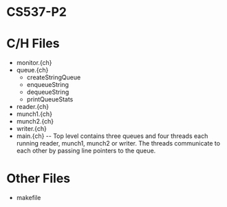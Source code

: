 # CS537-P2

# C/H Files
- monitor.{ch}
- queue.{ch}
  - createStringQueue
  - enqueueString
  - dequeueString
  - printQueueStats
- reader.{ch}
- munch1.{ch}
- munch2.{ch}
- writer.{ch}
- main.{ch}
-- Top level contains three queues and four threads each running reader, munch1, munch2 or writer. The threads communicate to each other by passing line pointers to the queue.
# Other Files
- makefile
